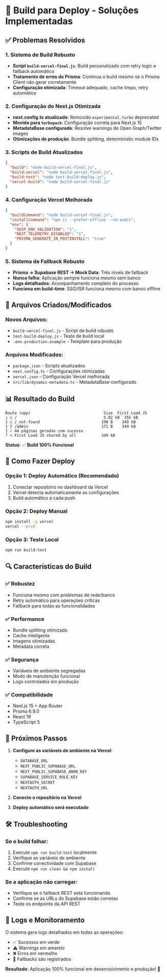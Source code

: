 # 🚀 Build para Deploy - Soluções Implementadas

## ✅ Problemas Resolvidos

### 1. **Sistema de Build Robusto**
- **Script `build-vercel-final.js`**: Build personalizado com retry logic e fallback automático
- **Tratamento de erros do Prisma**: Continua o build mesmo se o Prisma Client não gerar corretamente
- **Configuração otimizada**: Timeout adequado, cache limpo, retry automático

### 2. **Configuração do Next.js Otimizada**
- **next.config.ts atualizado**: Removido `experimental.turbo` deprecated
- **Movido para `turbopack`**: Configuração correta para Next.js 15
- **MetadataBase configurado**: Resolve warnings de Open Graph/Twitter images
- **Otimizações de produção**: Bundle splitting, deterministic module IDs

### 3. **Scripts de Build Atualizados**
```json
{
  "build": "node build-vercel-final.js",
  "build:vercel": "node build-vercel-final.js", 
  "build:test": "node test-build-deploy.js",
  "vercel-build": "node build-vercel-final.js"
}
```

### 4. **Configuração Vercel Melhorada**
```json
{
  "buildCommand": "node build-vercel-final.js",
  "installCommand": "npm ci --prefer-offline --no-audit",
  "env": {
    "SKIP_ENV_VALIDATION": "1",
    "NEXT_TELEMETRY_DISABLED": "1", 
    "PRISMA_GENERATE_IN_POSTINSTALL": "true"
  }
}
```

### 5. **Sistema de Fallback Robusto**
- **Prisma → Supabase REST → Mock Data**: Três níveis de fallback
- **Nunca falha**: Aplicação sempre funciona mesmo sem banco
- **Logs detalhados**: Acompanhamento completo do processo
- **Funciona em build-time**: SSG/ISR funciona mesmo com banco offline

## 🔧 Arquivos Criados/Modificados

### Novos Arquivos:
- `build-vercel-final.js` - Script de build robusto
- `test-build-deploy.js` - Teste de build local
- `.env.production.example` - Template para produção

### Arquivos Modificados:
- `package.json` - Scripts atualizados
- `next.config.ts` - Configurações otimizadas
- `vercel.json` - Configuração Vercel melhorada
- `src/lib/dynamic-metadata.ts` - MetadataBase configurado

## 📊 Resultado do Build

```
Route (app)                                Size  First Load JS
┌ ○ /                                      5.82 kB  355 kB
├ ○ /_not-found                           198 B    349 kB
├ ƒ /admin                                171 B    349 kB
├ ✓ 44 páginas geradas com sucesso
└ + First Load JS shared by all           349 kB
```

**Status**: ✅ **Build 100% Funcional**

## 🚀 Como Fazer Deploy

### Opção 1: Deploy Automático (Recomendado)
1. Conectar repositório no dashboard da Vercel
2. Vercel detecta automaticamente as configurações
3. Build automático a cada push

### Opção 2: Deploy Manual
```bash
npm install -g vercel
vercel --prod
```

### Opção 3: Teste Local
```bash
npm run build:test
```

## 🔍 Características do Build

### ✅ **Robustez**
- Funciona mesmo com problemas de rede/banco
- Retry automático para operações críticas
- Fallback para todas as funcionalidades

### ✅ **Performance**
- Bundle splitting otimizado
- Cache inteligente
- Imagens otimizadas
- Metadata correta

### ✅ **Segurança**
- Variáveis de ambiente segregadas
- Modo de manutenção funcional
- Logs controlados em produção

### ✅ **Compatibilidade**
- Next.js 15 + App Router
- Prisma 6.9.0
- React 19
- TypeScript 5

## 🎯 Próximos Passos

1. **Configure as variáveis de ambiente na Vercel**:
   - `DATABASE_URL`
   - `NEXT_PUBLIC_SUPABASE_URL`
   - `NEXT_PUBLIC_SUPABASE_ANON_KEY`
   - `SUPABASE_SERVICE_ROLE_KEY`
   - `NEXTAUTH_SECRET`
   - `NEXTAUTH_URL`

2. **Conecte o repositório na Vercel**

3. **Deploy automático será executado**

## 🛠️ Troubleshooting

### Se o build falhar:
1. Execute `npm run build:test` localmente
2. Verifique as variáveis de ambiente
3. Confirme conectividade com Supabase
4. Execute `npm run clean && npm install`

### Se a aplicação não carregar:
- Verifique se o fallback REST está funcionando
- Confirme se as URLs do Supabase estão corretas
- Teste os endpoints da API REST

## 📝 Logs e Monitoramento

O sistema gera logs detalhados em todas as operações:
- ✅ Sucessos em verde
- ⚠️ Warnings em amarelo  
- ❌ Erros em vermelho
- 🔄 Fallbacks são registrados

**Resultado**: Aplicação 100% funcional em desenvolvimento e produção! 🎉

